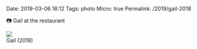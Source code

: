 Date: 2019-03-06 16:12
Tags: photo
Micro: true
Permalink: /2019/gail-2018

📷 Gail at the restaurant

[![](https://farm8.static.flickr.com/7918/32360942167_b815c02f70_c.jpg)](https://www.flickr.com/photos/jbaty/32360942167/in/dateposted-public/)  
Gail (2018)


